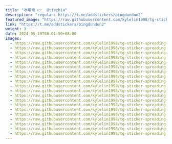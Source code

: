 ```yaml
---
title: "冰墩墩 👉  @tiezhia"
description: "regular: https://t.me/addstickers/bingdundun2"
featured_image: "https://raw.githubusercontent.com/kylelin1998/tg-sticker-spreading-worldwide-images/main/img/d325d325-5b99-406f-be36-d588eb1e745c.jpg"
link: "https://t.me/addstickers/bingdundun2"
weight: 3
date: 2024-05-19T08:01:50+08:00
images:
  - https://raw.githubusercontent.com/kylelin1998/tg-sticker-spreading-worldwide-images/main/img/d325d325-5b99-406f-be36-d588eb1e745c.jpg
  - https://raw.githubusercontent.com/kylelin1998/tg-sticker-spreading-worldwide-images/main/img/563ffef5-8e7b-42fd-8aaa-7248aa0bdb20.jpg
  - https://raw.githubusercontent.com/kylelin1998/tg-sticker-spreading-worldwide-images/main/img/9a88df1a-4c4e-4dcf-8540-fd71c8e06105.jpg
  - https://raw.githubusercontent.com/kylelin1998/tg-sticker-spreading-worldwide-images/main/img/39847f95-d764-4632-8517-d09fcc960701.jpg
  - https://raw.githubusercontent.com/kylelin1998/tg-sticker-spreading-worldwide-images/main/img/3d5d81eb-77c8-4df4-ba6b-7edaff766230.jpg
  - https://raw.githubusercontent.com/kylelin1998/tg-sticker-spreading-worldwide-images/main/img/9705b68e-eb32-452f-aa38-7dd8294f0bd7.jpg
  - https://raw.githubusercontent.com/kylelin1998/tg-sticker-spreading-worldwide-images/main/img/7f6e157e-7be4-4daa-ba26-1a399d092bef.jpg
  - https://raw.githubusercontent.com/kylelin1998/tg-sticker-spreading-worldwide-images/main/img/fa97b0ec-e05e-4f0a-822e-c82e91207d7f.jpg
  - https://raw.githubusercontent.com/kylelin1998/tg-sticker-spreading-worldwide-images/main/img/7ae028bc-ee2a-4fc2-ba73-66c4e1c7bdce.jpg
  - https://raw.githubusercontent.com/kylelin1998/tg-sticker-spreading-worldwide-images/main/img/39bb68f0-6411-4e7e-843c-b54eb4fe392f.jpg
  - https://raw.githubusercontent.com/kylelin1998/tg-sticker-spreading-worldwide-images/main/img/5ecc470a-08ad-4a3b-80bc-aa7412a60e8f.jpg
  - https://raw.githubusercontent.com/kylelin1998/tg-sticker-spreading-worldwide-images/main/img/14b2ec0f-163a-4f88-8d3b-803dfc531b56.jpg
  - https://raw.githubusercontent.com/kylelin1998/tg-sticker-spreading-worldwide-images/main/img/6334ceb3-e16a-410e-85f9-cb1d340292c1.jpg
  - https://raw.githubusercontent.com/kylelin1998/tg-sticker-spreading-worldwide-images/main/img/9d205b8b-11a2-4b56-ba23-db0332661cc2.jpg
  - https://raw.githubusercontent.com/kylelin1998/tg-sticker-spreading-worldwide-images/main/img/fa388fe2-6c88-42b1-a828-25f3ea3aff4f.jpg
  - https://raw.githubusercontent.com/kylelin1998/tg-sticker-spreading-worldwide-images/main/img/e71e9fe1-03dc-468c-b70d-cdbc69c9d61c.jpg
  - https://raw.githubusercontent.com/kylelin1998/tg-sticker-spreading-worldwide-images/main/img/8d49c807-549c-4869-952b-637c15a3c51e.jpg
  - https://raw.githubusercontent.com/kylelin1998/tg-sticker-spreading-worldwide-images/main/img/3ef02774-740f-46c6-a45a-97aa85ff278e.jpg
  - https://raw.githubusercontent.com/kylelin1998/tg-sticker-spreading-worldwide-images/main/img/8d820a35-61bf-4d3e-9ade-12247e5c85ec.jpg
  - https://raw.githubusercontent.com/kylelin1998/tg-sticker-spreading-worldwide-images/main/img/23188b1f-4f39-4e6e-bdd8-e87e401ca837.jpg
---
```

